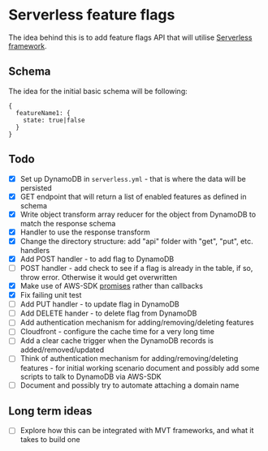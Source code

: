 # Serverless feature flags

The idea behind this is to add feature flags API that will utilise [Serverless framework](https://serverless.com/).

## Schema

The idea for the initial basic schema will be following:
```
{
  featureName1: {
    state: true|false
  }
}
```

## Todo
 - [x] Set up DynamoDB in `serverless.yml` - that is where the data will be persisted
 - [x] GET endpoint that will return a list of enabled features as defined in schema
 - [x] Write object transform array reducer for the object from DynamoDB to match the response schema
 - [x] Handler to use the response transform
 - [x] Change the directory structure: add "api" folder with "get", "put", etc. handlers
 - [x] Add POST handler - to add flag to DynamoDB
 - [ ] POST handler - add check to see if a flag is already in the table, if so, throw error. Otherwise it would get overwritten
  - [x] Make use of AWS-SDK [promises](https://aws.amazon.com/blogs/developer/support-for-promises-in-the-sdk/) rather than callbacks
  - [x] Fix failing unit test
 - [ ] Add PUT handler - to update flag in DynamoDB
 - [ ] Add DELETE hander - to delete flag from DynamoDB
 - [ ] Add authentication mechanism for adding/removing/deleting features
 - [ ] Cloudfront - configure the cache time for a very long time
 - [ ] Add a clear cache trigger when the DynamoDB records is added/removed/updated
 - [ ] Think of authentication mechanism for adding/removing/deleting features - for initial working scenario document and possibly add some scripts to talk to DynamoDB via AWS-SDK
 - [ ] Document and possibly try to automate attaching a domain name

## Long term ideas
 - [ ] Explore how this can be integrated with MVT frameworks, and what it takes to build one
